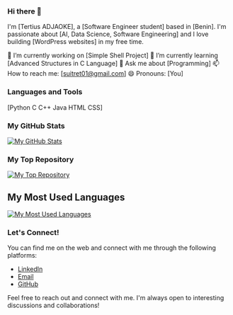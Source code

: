 ### Hi there 👋

I'm [Tertius ADJAOKE], a [Software Engineer student] based in [Benin]. I'm passionate about [AI, Data Science, Software Engineering] and I love building [WordPress websites] in my free time.

🔭 I’m currently working on [Simple Shell Project]
🌱 I’m currently learning [Advanced Structures in C Language]
💬 Ask me about [Programming]
📫 How to reach me: [suitret01@gmail.com]
😄 Pronouns: [You]

### Languages and Tools

[Python C C++ Java HTML CSS]

### My GitHub Stats

[![My GitHub Stats](https://github-readme-stats.vercel.app/api?username=Suitret&show_icons=true&theme=radical&hide_rank=true&custom_title=My%20Custom%20Stats%20Card&line_height=30)](https://github.com/Suitret)

### My Top Repository

[![My Top Repository](https://github-readme-stats.vercel.app/api/pin/?username=Suitret&repo=alx-low_level_programming&show_owner=true&theme=vue-dark&custom_title=My%20Top%20Repositories)](https://github.com/Suitret/alx-low_level_programming)

## My Most Used Languages

[![My Most Used Languages](https://github-readme-stats.vercel.app/api/top-langs/?username=Suitret&layout=compact&langs_count=6&theme=gradient&custom_title=My%20Most%20Used%20Languages)](https://github.com/Suitret)

### Let's Connect!

You can find me on the web and connect with me through the following platforms:

- [LinkedIn](https://www.linkedin.com/in/suitret/)
- [Email](suitret01@gmail.com)
- [GitHub](https://github.com/Suitret/)

Feel free to reach out and connect with me. I'm always open to interesting discussions and collaborations!
